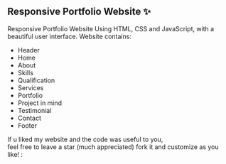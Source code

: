 ## Responsive Portfolio Website ✨

Responsive Portfolio Website Using HTML, CSS and JavaScript, with a beautiful user interface.
Website contains:

- Header
- Home
- About
- Skills
- Qualification
- Services
- Portfolio
- Project in mind
- Testimonial
- Contact
- Footer

If u liked my website and the code was useful to you, <br>
feel free to leave a star (much appreciated) fork it and customize as you like! :
